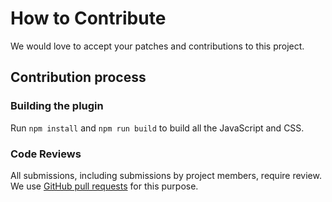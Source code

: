 # How to Contribute

We would love to accept your patches and contributions to this project.

## Contribution process

### Building the plugin

Run `npm install` and `npm run build` to build all the JavaScript and CSS.

### Code Reviews

All submissions, including submissions by project members, require review. We use [GitHub pull requests](https://docs.github.com/articles/about-pull-requests) for this purpose.

